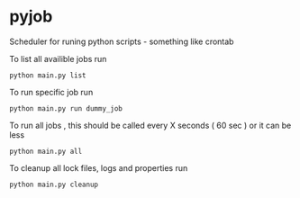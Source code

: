 # pyjob
Scheduler for runing python scripts  - something like crontab 


To list all availible jobs run 
```
python main.py list
```

To run specific job run 
```
python main.py run dummy_job
```

To run all jobs , this should be called every X seconds ( 60 sec ) or it can be less
```
python main.py all
```

To cleanup all lock files, logs and properties run 
```
python main.py cleanup
```
